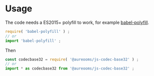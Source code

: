 # Usage

The code needs a ES2015+ polyfill to work, for example
[babel-polyfill](https://babeljs.io/docs/usage/polyfill).
```js
require( 'babel-polyfill' ) ;
// or
import 'babel-polyfill' ;
```

Then
```js
const codecbase32 = require( '@aureooms/js-codec-base32' ) ;
// or
import * as codecbase32 from '@aureooms/js-codec-base32' ;
```
